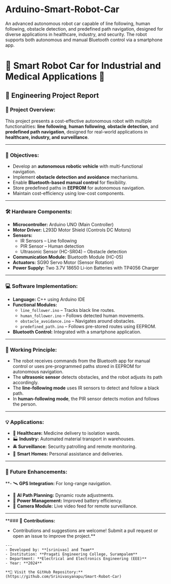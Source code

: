 # Arduino-Smart-Robot-Car
An advanced autonomous robot car capable of line following, human following, obstacle detection, and predefined path navigation, designed for diverse applications in healthcare, industry, and security. The robot supports both autonomous and manual Bluetooth control via a smartphone app.

# 🚗 Smart Robot Car for Industrial and Medical Applications 🤖  

## 📝 **Engineering Project Report**  

### 📌 **Project Overview:**  
This project presents a cost-effective autonomous robot with multiple functionalities: **line following**, **human following**, **obstacle detection**, and **predefined path navigation**, designed for real-world applications in **healthcare, industry, and surveillance**.

---
### 🎯 **Objectives:**  
- Develop an **autonomous robotic vehicle** with multi-functional navigation.  
- Implement **obstacle detection and avoidance** mechanisms.  
- Enable **Bluetooth-based manual control** for flexibility.  
- Store predefined paths in **EEPROM** for autonomous navigation.  
- Maintain cost-efficiency using low-cost components.

---
### 🛠️ **Hardware Components:**  
- **Microcontroller:** Arduino UNO (Main Controller)  
- **Motor Driver:** L293D Motor Shield (Controls DC Motors)  
- **Sensors:**   
  - IR Sensors – Line following  
  - PIR Sensor – Human detection  
  - Ultrasonic Sensor (HC-SR04) – Obstacle detection  
- **Communication Module:** Bluetooth Module (HC-05)  
- **Actuators:** SG90 Servo Motor (Sensor Rotation)  
- **Power Supply:** Two 3.7V 18650 Li-ion Batteries with TP4056 Charger  

---
### 💻 **Software Implementation:**  
- **Language:** C++ using Arduino IDE  
- **Functional Modules:**  
  - `line_follower.ino` – Tracks black line routes.  
  - `human_follower.ino` – Follows detected human movements.  
  - `obstacle_avoidance.ino` – Navigates around obstacles.  
  - `predefined_path.ino` – Follows pre-stored routes using EEPROM.  
- **Bluetooth Control:** Integrated with a smartphone application.

---
### 🧪 **Working Principle:**  
- The robot receives commands from the Bluetooth app for manual control or uses pre-programmed paths stored in EEPROM for autonomous navigation.  
- The **ultrasonic sensor** detects obstacles, and the robot adjusts its path accordingly.  
- The **line-following mode** uses IR sensors to detect and follow a black path.  
- In **human-following mode**, the PIR sensor detects motion and follows the person.  

---
### 💡 **Applications:**  
- 🏥 **Healthcare:** Medicine delivery to isolation wards.  
- 🏭 **Industry:** Automated material transport in warehouses.  
- 🚔 **Surveillance:** Security patrolling and remote monitoring.  
- 🏡 **Smart Homes:** Personal assistance and deliveries.  

---
### 🚀 **Future Enhancements:**  
**- 🛰️ **GPS Integration:** For long-range navigation.  
- 🧠 **AI Path Planning:** Dynamic route adjustments.  
- 🔋 **Power Management:** Improved battery efficiency.  
- 🎥 **Camera Module:** Live video feed for remote surveillance.

---
**### 🚀 **Contributions:**  
- Contributions and suggestions are welcome! Submit a pull request or open an issue to improve the project.**
````
---
- Developed by: **[srinivas] and Team**  
- Institution: **Pragati Engineering College, Surampalem**  
- Department: **Electrical and Electronics Engineering (EEE)**  
- Year: **2024**  

**🔗 Visit the GitHub Repository:** (https://github.com/Srinivasyanapu/Smart-Robot-Car)

